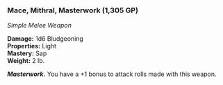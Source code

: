 ### Mace, Mithral, Masterwork (1,305 GP)
*Simple Melee Weapon*  

**Damage:** 1d6 Bludgeoning  
**Properties:** Light  
**Mastery:** Sap  
**Weight:** 2 lb.

***Masterwork.*** You have a +1 bonus to attack rolls made with this weapon.